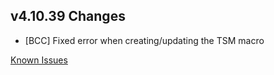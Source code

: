 ## v4.10.39 Changes

* [BCC] Fixed error when creating/updating the TSM macro

[Known Issues](http://support.tradeskillmaster.com/display/KB/TSM4+Currently+Known+Issues)
